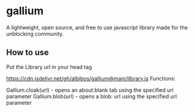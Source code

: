 # gallium
A lightweight, open source, and free to use javascript library made for the unblocking community.

## How to use
Put the Library url in your head tag
<script src="https://gitloaf.com/cdn/albibos/gallium/main/library.js"></script>
https://cdn.jsdelivr.net/gh/albibos/gallium@main/library.js
Functions:

Gallium.cloak(url) - opens an about:blank tab using the specified url parameter
Gallium.blob(url) - opens a blob: url using the specified url parameter
